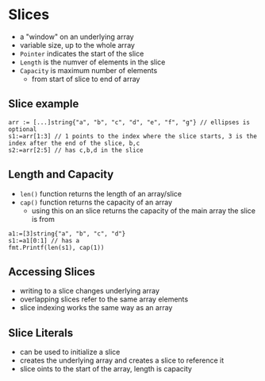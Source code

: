 # Slices

- a "window" on an underlying array
- variable size, up to the whole array
- `Pointer` indicates the start of the slice
- `Length` is the numver of elements in the slice
- `Capacity` is maximum number of elements
  - from start of slice to end of array

## Slice example

```golang
arr := [...]string{"a", "b", "c", "d", "e", "f", "g"} // ellipses is optional
s1:=arr[1:3] // 1 points to the index where the slice starts, 3 is the index after the end of the slice, b,c
s2:=arr[2:5] // has c,b,d in the slice
```

## Length and Capacity

- `len()` function returns the length of an array/slice
- `cap()` function returns the capacity of an array
  - using this on an slice returns the capacity of the main array the slice is from

```golang
a1:=[3]string{"a", "b", "c", "d"}
s1:=a1[0:1] // has a
fmt.Printf(len(s1), cap(1))
```

## Accessing Slices

- writing to a slice changes underlying array
- overlapping slices refer to the same array elements
- slice indexing works the same way as an array

## Slice Literals

- can be used to initialize a slice
- creates the underlying array and creates a slice to reference it
- slice oints to the start of the array, length is capacity
